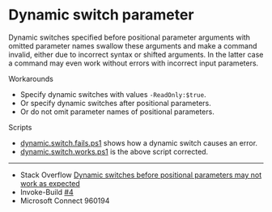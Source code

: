 # Dynamic switch parameter

Dynamic switches specified before positional parameter arguments with omitted
parameter names swallow these arguments and make a command invalid, either due
to incorrect syntax or shifted arguments. In the latter case a command may even
work without errors with incorrect input parameters.

Workarounds

- Specify dynamic switches with values `-ReadOnly:$true`.
- Or specify dynamic switches after positional parameters.
- Or do not omit parameter names of positional parameters.

Scripts

- [dynamic.switch.fails.ps1](dynamic.switch.fails.ps1) shows how a dynamic switch causes an error.
- [dynamic.switch.works.ps1](dynamic.switch.works.ps1) is the above script corrected.

---

- Stack Overflow [Dynamic switches before positional parameters may not work as expected](http://stackoverflow.com/q/25560038/323582)
- Invoke-Build [#4](https://github.com/nightroman/Invoke-Build/issues/4)
- Microsoft Connect 960194
